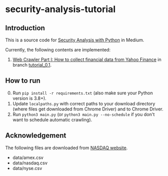 # security-analysis-tutorial

## Introduction

This is a source code for [Security Analysis with Python](https://medium.com/semper-augustus) in Medium.

Currently, the following contents are implemented:
1. [Web Crawler Part I: How to collect financial data from Yahoo Finance](https://medium.com/semper-augustus/security-analysis-with-python-web-crawler-part-i-how-to-collect-financial-data-from-yahoo-5c326924052c) in branch [tutorial\_0.1](https://github.com/anton-sturluson/security-analysis-tutorial/tree/tutorial_0.1).

## How to run

0. Run `pip install -r requirements.txt` (also make sure your Python version is 3.8+).
1. Update `localpaths.py` with correct paths to your download directory (where files get downloaded from Chrome Driver) and to Chrome Driver.
2. Run `python3 main.py` (or `python3 main.py --no-schedule` if you don't want to schedule automatic crawling).

## Acknowledgement

The following files are downloaded from [NASDAQ website](https://old.nasdaq.com/screening/company-list.aspx).
* data/amex.csv
* data/nasdaq.csv
* data/nyse.csv
